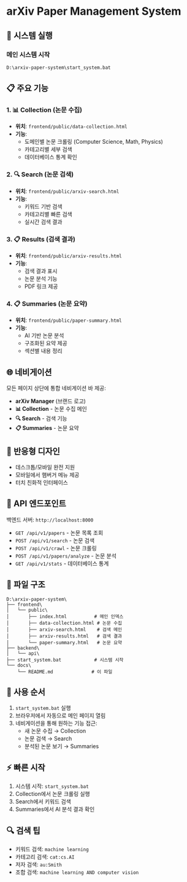 # arXiv Paper Management System

## 🚀 시스템 실행

### 메인 시스템 시작
```bat
D:\arxiv-paper-system\start_system.bat
```

## 📋 주요 기능

### 1. 📊 Collection (논문 수집)
- **위치**: `frontend/public/data-collection.html`
- **기능**: 
  - 도메인별 논문 크롤링 (Computer Science, Math, Physics)
  - 카테고리별 세부 검색
  - 데이터베이스 통계 확인

### 2. 🔍 Search (논문 검색)
- **위치**: `frontend/public/arxiv-search.html`
- **기능**:
  - 키워드 기반 검색
  - 카테고리별 빠른 검색
  - 실시간 검색 결과

### 3. 📋 Results (검색 결과)
- **위치**: `frontend/public/arxiv-results.html`
- **기능**:
  - 검색 결과 표시
  - 논문 분석 기능
  - PDF 링크 제공

### 4. 📋 Summaries (논문 요약)
- **위치**: `frontend/public/paper-summary.html`
- **기능**:
  - AI 기반 논문 분석
  - 구조화된 요약 제공
  - 섹션별 내용 정리

## 🌐 네비게이션

모든 페이지 상단에 통합 네비게이션 바 제공:
- **arXiv Manager** (브랜드 로고)
- **📊 Collection** - 논문 수집 메인
- **🔍 Search** - 검색 기능
- **📋 Summaries** - 논문 요약

## 📱 반응형 디자인

- 데스크톱/모바일 완전 지원
- 모바일에서 햄버거 메뉴 제공
- 터치 친화적 인터페이스

## 🔧 API 엔드포인트

백엔드 서버: `http://localhost:8000`

- `GET /api/v1/papers` - 논문 목록 조회
- `POST /api/v1/search` - 논문 검색
- `POST /api/v1/crawl` - 논문 크롤링
- `POST /api/v1/papers/analyze` - 논문 분석
- `GET /api/v1/stats` - 데이터베이스 통계

## 📁 파일 구조

```
D:\arxiv-paper-system\
├── frontend\
│   └── public\
│       ├── index.html          # 메인 인덱스
│       ├── data-collection.html # 논문 수집
│       ├── arxiv-search.html    # 검색 메인
│       ├── arxiv-results.html   # 검색 결과
│       └── paper-summary.html   # 논문 요약
├── backend\
│   └── api\
├── start_system.bat            # 시스템 시작
└── docs\
    └── README.md              # 이 파일
```

## 🎯 사용 순서

1. `start_system.bat` 실행
2. 브라우저에서 자동으로 메인 페이지 열림
3. 네비게이션을 통해 원하는 기능 접근:
   - 새 논문 수집 → Collection
   - 논문 검색 → Search  
   - 분석된 논문 보기 → Summaries

## ⚡ 빠른 시작

1. 시스템 시작: `start_system.bat`
2. Collection에서 논문 크롤링 실행
3. Search에서 키워드 검색
4. Summaries에서 AI 분석 결과 확인

## 🔍 검색 팁

- 키워드 검색: `machine learning`
- 카테고리 검색: `cat:cs.AI`
- 저자 검색: `au:Smith`
- 조합 검색: `machine learning AND computer vision`
